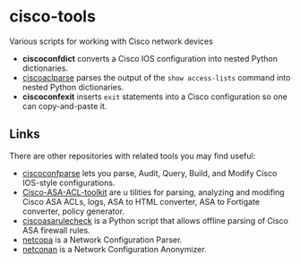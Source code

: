 # cisco-tools
Various scripts for working with Cisco network devices

* **ciscoconfdict** converts a Cisco IOS configuration into nested Python dictionaries.
* [ciscoaclparse](docs/ciscoaclparse.md) parses the output of the ``show access-lists`` command into nested Python dictionaries.
* **ciscoconfexit** inserts ``exit`` statements into a Cisco configuration so one can copy-and-paste it.


## Links

There are other repositories with related tools you may find useful:

* [ciscoconfparse](https://github.com/mpenning/ciscoconfparse) lets you parse, Audit, Query, Build, and Modify Cisco IOS-style configurations.
* [Cisco-ASA-ACL-toolkit](https://github.com/AlekzNet/Cisco-ASA-ACL-toolkit) are u tilities for parsing, analyzing and modifing Cisco ASA ACLs, logs, ASA to HTML converter, ASA to Fortigate converter, policy generator.
* [ciscoasarulecheck](https://github.com/abbacode/ciscoasarulecheck) is a Python script that allows offline parsing of Cisco ASA firewall rules.
* [netcopa](https://github.com/cidrblock/netcopa) is a Network Configuration Parser.
* [netconan](https://github.com/intentionet/netconan) is a Network Configuration Anonymizer.


